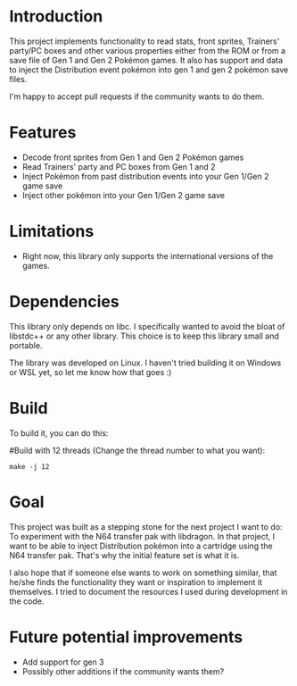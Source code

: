 # Introduction

This project implements functionality to read stats, front sprites, Trainers' party/PC boxes and other various properties either from the ROM or from a save file of Gen 1 and Gen 2 Pokémon games.
It also has support and data to inject the Distribution event pokémon into gen 1 and gen 2 pokémon save files.

I'm happy to accept pull requests if the community wants to do them.

# Features
- Decode front sprites from Gen 1 and Gen 2 Pokémon games
- Read Trainers' party and PC boxes from Gen 1 and 2
- Inject Pokémon from past distribution events into your Gen 1/Gen 2 game save
- Inject other pokémon into your Gen 1/Gen 2 game save

# Limitations
- Right now, this library only supports the international versions of the games.

# Dependencies
This library only depends on libc. I specifically wanted to avoid the bloat of libstdc++ or any other library. This choice is to keep this library small and portable.

The library was developed on Linux. I haven't tried building it on Windows or WSL yet, so let me know how that goes :)

# Build

To build it, you can do this:

\#Build with 12 threads (Change the thread number to what you want):

    make -j 12

# Goal
This project was built as a stepping stone for the next project I want to do: To experiment with the N64 transfer pak with libdragon. In that project, I want to be able to inject Distribution pokémon into a cartridge using the N64 transfer pak. That's why the initial feature set is what it is.

I also hope that if someone else wants to work on something similar, that he/she finds the functionality they want or inspiration to implement it themselves. I tried to document the resources I used during development in the code.

# Future potential improvements
- Add support for gen 3
- Possibly other additions if the community wants them?

